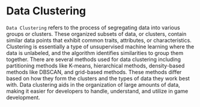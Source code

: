# Data Clustering

`Data Clustering` refers to the process of segregating data into various groups or clusters. These organized subsets of data, or clusters, contain similar data points that exhibit common traits, attributes, or characteristics. Clustering is essentially a type of unsupervised machine learning where the data is unlabeled, and the algorithm identifies similarities to group them together. There are several methods used for data clustering including partitioning methods like K-means, hierarchical methods, density-based methods like DBSCAN, and grid-based methods. These methods differ based on how they form the clusters and the types of data they work best with. Data clustering aids in the organization of large amounts of data, making it easier for developers to handle, understand, and utilize in game development.